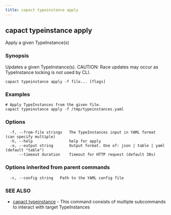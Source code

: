 ```yaml
---
title: capact typeinstance apply
---
```


## capact typeinstance apply

Apply a given TypeInstance(s)

### Synopsis

Updates a given TypeInstance(s).
CAUTION: Race updates may occur as TypeInstance locking is not used by CLI.


```
capact typeinstance apply -f file... [flags]
```

### Examples

```
# Apply TypeInstances from the given file.
capact typeinstance apply -f /tmp/typeinstances.yaml

```

### Options

```
  -f, --from-file strings   The TypeInstances input in YAML format (can specify multiple)
  -h, --help                help for apply
  -o, --output string       Output format. One of: json | table | yaml (default "table")
      --timeout duration    Timeout for HTTP request (default 30s)
```

### Options inherited from parent commands

```
  -c, --config string   Path to the YAML config file
```

### SEE ALSO

* [capact typeinstance](capact_typeinstance.md)	 - This command consists of multiple subcommands to interact with target TypeInstances

